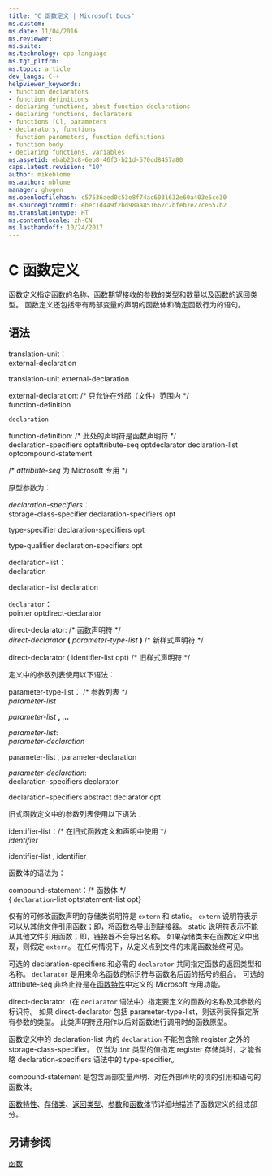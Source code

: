 ```yaml
---
title: "C 函数定义 | Microsoft Docs"
ms.custom: 
ms.date: 11/04/2016
ms.reviewer: 
ms.suite: 
ms.technology: cpp-language
ms.tgt_pltfrm: 
ms.topic: article
dev_langs: C++
helpviewer_keywords:
- function declarators
- function definitions
- declaring functions, about function declarations
- declaring functions, declarators
- functions [C], parameters
- declarators, functions
- function parameters, function definitions
- function body
- declaring functions, variables
ms.assetid: ebab23c8-6eb8-46f3-b21d-570cd8457a80
caps.latest.revision: "10"
author: mikeblome
ms.author: mblome
manager: ghogen
ms.openlocfilehash: c57536aed0c53e8f74ac6031632e60a403e5ce30
ms.sourcegitcommit: ebec1d449f2bd98aa851667c2bfeb7e27ce657b2
ms.translationtype: HT
ms.contentlocale: zh-CN
ms.lasthandoff: 10/24/2017
---
```

# <a name="c-function-definitions"></a>C 函数定义
函数定义指定函数的名称、函数期望接收的参数的类型和数量以及函数的返回类型。 函数定义还包括带有局部变量的声明的函数体和确定函数行为的语句。  
  
## <a name="syntax"></a>语法  
 translation-unit：  
 external-declaration  
  
 translation-unit external-declaration  
  
 external-declaration: /\* 只允许在外部（文件）范围内 \*/  
 function-definition  
  
 `declaration`  
  
 function-definition: /\* 此处的声明符是函数声明符 \*/  
 declaration-specifiers optattribute-seq optdeclarator declaration-list optcompound-statement  
  
 /\* *attribute-seq* 为 Microsoft 专用 */  
  
 原型参数为：  
  
 *declaration-specifiers*：  
 storage-class-specifier declaration-specifiers opt  
  
 type-specifier declaration-specifiers opt  
  
 type-qualifier declaration-specifiers opt  
  
 declaration-list：  
 declaration  
  
 declaration-list declaration  
  
 `declarator`：  
 pointer optdirect-declarator  
  
 direct-declarator: /\* 函数声明符 \*/  
 *direct-declarator*  **(**  *parameter-type-list*  **)** /* 新样式声明符 \*/  
  
 direct-declarator  (  identifier-list opt) /* 旧样式声明符 \*/  
  
 定义中的参数列表使用以下语法：  
  
 parameter-type-list： /\* 参数列表 \*/  
 *parameter-list*  
  
 *parameter-list* **, ...**  
  
 *parameter-list*:  
 *parameter-declaration*  
  
 parameter-list ,  parameter-declaration  
  
 *parameter-declaration*:  
 declaration-specifiers declarator  
  
 declaration-specifiers abstract declarator opt  
  
 旧式函数定义中的参数列表使用以下语法：  
  
 identifier-list：/\* 在旧式函数定义和声明中使用 \*/  
 *identifier*  
  
 identifier-list ,  identifier  
  
 函数体的语法为：  
  
 compound-statement：/\* 函数体 \*/  
 {  `declaration`-list optstatement-list opt}  
  
 仅有的可修改函数声明的存储类说明符是 `extern` 和 static。 `extern` 说明符表示可以从其他文件引用函数；即，将函数名导出到链接器。 static 说明符表示不能从其他文件引用函数；即，链接器不会导出名称。 如果存储类未在函数定义中出现，则假定 `extern`。 在任何情况下，从定义点到文件的末尾函数始终可见。  
  
 可选的 declaration-specifiers 和必需的 `declarator` 共同指定函数的返回类型和名称。 `declarator` 是用来命名函数的标识符与函数名后面的括号的组合。 可选的 attribute-seq 非终止符是在[函数特性](../c-language/function-attributes.md)中定义的 Microsoft 专用功能。  
  
 direct-declarator（在 `declarator` 语法中）指定要定义的函数的名称及其参数的标识符。 如果 direct-declarator 包括 parameter-type-list，则该列表将指定所有参数的类型。 此类声明符还用作以后对函数进行调用时的函数原型。  
  
 函数定义中的 declaration-list 内的 `declaration` 不能包含除 register 之外的 storage-class-specifier。 仅当为 `int` 类型的值指定 register 存储类时，才能省略 declaration-specifiers 语法中的 type-specifier。  
  
 compound-statement 是包含局部变量声明、对在外部声明的项的引用和语句的函数体。  
  
 [函数特性](../c-language/function-attributes.md)、[存储类](../c-language/storage-class.md)、[返回类型](../c-language/return-type.md)、[参数](../c-language/parameters.md)和[函数体](../c-language/function-body.md)节详细地描述了函数定义的组成部分。  
  
## <a name="see-also"></a>另请参阅  
 [函数](../c-language/functions-c.md)